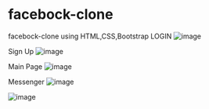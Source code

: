 # facebock-clone
facebock-clone using HTML,CSS,Bootstrap
LOGIN
![image](https://github.com/dalal-01/facebock-clone/assets/113533489/425ffa01-06f1-4902-adbb-9bdfc2942452)

Sign Up
![image](https://github.com/dalal-01/facebock-clone/assets/113533489/c2230295-304b-4adb-91af-523b2c09a193)

Main Page
![image](https://github.com/dalal-01/facebock-clone/assets/113533489/1c662b7c-4604-4a4c-80c7-8e64a7d434ee)

Messenger
![image](https://github.com/dalal-01/facebock-clone/assets/113533489/ae7743ff-f27d-41c3-b00f-1db07adecbd8)

![image](https://github.com/dalal-01/facebock-clone/assets/113533489/abb24d12-8eff-4584-bef2-6d1be4a98975)







